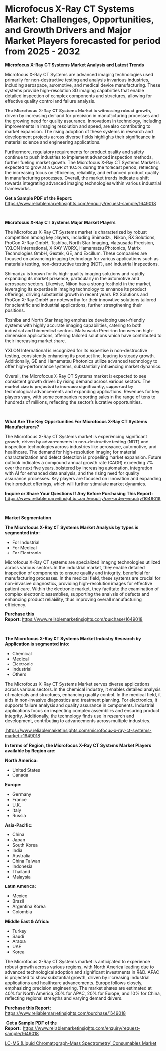 <p><h1>Microfocus X-Ray CT Systems Market: Challenges, Opportunities, and Growth Drivers and Major Market Players forecasted for period from 2025 - 2032</h1></p><p><strong>Microfocus X-Ray CT Systems Market Analysis and Latest Trends</strong></p>
<p><p>Microfocus X-Ray CT Systems are advanced imaging technologies used primarily for non-destructive testing and analysis in various industries, including aerospace, automotive, and medical device manufacturing. These systems provide high-resolution 3D imaging capabilities that enable detailed inspection of complex components and structures, allowing for effective quality control and failure analysis.</p><p>The Microfocus X-Ray CT Systems Market is witnessing robust growth, driven by increasing demand for precision in manufacturing processes and the growing need for quality assurance. Innovations in technology, including improvements in imaging resolution and speed, are also contributing to market expansion. The rising adoption of these systems in research and development projects across diverse fields highlights their significance in material science and engineering applications.</p><p>Furthermore, regulatory requirements for product quality and safety continue to push industries to implement advanced inspection methods, further fueling market growth. The Microfocus X-Ray CT Systems Market is expected to grow at a CAGR of 10.5% during the forecast period, reflecting the increasing focus on efficiency, reliability, and enhanced product quality in manufacturing processes. Overall, the market trends indicate a shift towards integrating advanced imaging technologies within various industrial frameworks.</p></p>
<p><strong>Get a Sample PDF of the Report:&nbsp;</strong> <a href="https://www.reliablemarketinsights.com/enquiry/request-sample/1649018?utm_campaign=2639&utm_medium=2&utm_source=Github&utm_content=ia&utm_term=26032025&utm_id=microfocus-x-ray-ct-systems">https://www.reliablemarketinsights.com/enquiry/request-sample/1649018</a></p>
<p>&nbsp;</p>
<p><strong>Microfocus X-Ray CT Systems Major Market Players</strong></p>
<p><p>The Microfocus X-Ray CT Systems market is characterized by robust competition among key players, including Shimadzu, Nikon, RX Solutions, ProCon X-Ray GmbH, Toshiba, North Star Imaging, Matsusada Precision, YXLON International, X-RAY WORX, Hamamatsu Photonics, Matrix Technologies GmbH, Geotek, GE, and Excillum. These companies are focused on advancing imaging technology for various applications such as materials testing, non-destructive testing (NDT), and industrial inspections.</p><p>Shimadzu is known for its high-quality imaging solutions and rapidly expanding its market presence, particularly in the automotive and aerospace sectors. Likewise, Nikon has a strong foothold in the market, leveraging its expertise in imaging technology to enhance its product offerings, driving substantial growth in recent years. RX Solutions and ProCon X-Ray GmbH are noteworthy for their innovative solutions tailored for scientific and industrial applications, further strengthening their positions.</p><p>Toshiba and North Star Imaging emphasize developing user-friendly systems with highly accurate imaging capabilities, catering to both industrial and biomedical sectors. Matsusada Precision focuses on high-dimension applications, offering tailored solutions which have contributed to their increasing market share. </p><p>YXLON International is recognized for its expertise in non-destructive testing, consistently enhancing its product line, leading to steady growth. Additionally, GE and Hamamatsu Photonics utilize advanced technology to offer high-performance systems, substantially influencing market dynamics.</p><p>Overall, the Microfocus X-Ray CT Systems market is expected to see consistent growth driven by rising demand across various sectors. The market size is projected to increase significantly, supported by technological advancements and expanding applications. Revenues for key players vary, with some companies reporting sales in the range of tens to hundreds of millions, reflecting the sector’s lucrative opportunities.</p></p>
<p>&nbsp;</p>
<p><strong>What Are The Key Opportunities For Microfocus X-Ray CT Systems Manufacturers?</strong></p>
<p><p>The Microfocus X-Ray CT Systems market is experiencing significant growth, driven by advancements in non-destructive testing (NDT) and inspection technologies across industries like aerospace, automotive, and healthcare. The demand for high-resolution imaging for material characterization and defect detection is propelling market expansion. Future outlook indicates a compound annual growth rate (CAGR) exceeding 7% over the next five years, bolstered by increasing automation, integration with AI for enhanced data analysis, and the rising need for quality assurance processes. Key players are focused on innovation and expanding their product offerings, which will further stimulate market dynamics.</p></p>
<p><strong>Inquire or Share Your Questions If Any Before Purchasing This Report:</strong> <a href="https://www.reliablemarketinsights.com/enquiry/pre-order-enquiry/1649018?utm_campaign=2639&utm_medium=2&utm_source=Github&utm_content=ia&utm_term=26032025&utm_id=microfocus-x-ray-ct-systems">https://www.reliablemarketinsights.com/enquiry/pre-order-enquiry/1649018</a></p>
<p>&nbsp;</p>
<p><strong>Market Segmentation</strong></p>
<p><strong>The Microfocus X-Ray CT Systems Market Analysis by types is segmented into:</strong></p>
<p><ul><li>For Industrial</li><li>For Medical</li><li>For Electronic</li></ul></p>
<p><p>Microfocus X-Ray CT systems are specialized imaging technologies utilized across various sectors. In the industrial market, they enable detailed inspection of components to ensure quality and integrity, beneficial for manufacturing processes. In the medical field, these systems are crucial for non-invasive diagnostics, providing high-resolution images for effective patient care. Within the electronic market, they facilitate the examination of complex electronic assemblies, supporting the analysis of defects and enhancing product reliability, thus improving overall manufacturing efficiency.</p></p>
<p><strong>Purchase this Report:&nbsp;</strong><a href="https://www.reliablemarketinsights.com/purchase/1649018?utm_campaign=2639&utm_medium=2&utm_source=Github&utm_content=ia&utm_term=26032025&utm_id=microfocus-x-ray-ct-systems">https://www.reliablemarketinsights.com/purchase/1649018</a></p>
<p>&nbsp;</p>
<p><strong>The Microfocus X-Ray CT Systems Market Industry Research by Application is segmented into:</strong></p>
<p><ul><li>Chemical</li><li>Medical</li><li>Electronic</li><li>Industrial</li><li>Others</li></ul></p>
<p><p>The Microfocus X-Ray CT Systems Market serves diverse applications across various sectors. In the chemical industry, it enables detailed analysis of materials and structures, enhancing quality control. In the medical field, it aids in non-invasive diagnostics and treatment planning. For electronics, it supports failure analysis and quality assurance in components. Industrial applications focus on inspecting complex assemblies and ensuring product integrity. Additionally, the technology finds use in research and development, contributing to advancements across multiple industries.</p></p>
<p><a href="https://www.reliablemarketinsights.com/microfocus-x-ray-ct-systems-market-r1649018?utm_campaign=2639&utm_medium=2&utm_source=Github&utm_content=ia&utm_term=26032025&utm_id=microfocus-x-ray-ct-systems">&nbsp;https://www.reliablemarketinsights.com/microfocus-x-ray-ct-systems-market-r1649018</a></p>
<p><strong>In terms of Region, the Microfocus X-Ray CT Systems Market Players available by Region are:</strong></p>
<p>
    <p> <strong> North America: </strong>
        <ul>
            <li>United States</li>
            <li>Canada</li>
        </ul>
        </p> 
    <p> <strong> Europe: </strong>
        <ul>
            <li>Germany</li>
            <li>France</li>
            <li>U.K.</li>
            <li>Italy</li>
            <li>Russia</li>
        </ul>
        </p> 
    <p> <strong> Asia-Pacific: </strong>
        <ul>
            <li>China</li>
            <li>Japan</li>
            <li>South Korea</li>
            <li>India</li>
            <li>Australia</li>
            <li>China Taiwan</li>
            <li>Indonesia</li>
            <li>Thailand</li>
            <li>Malaysia</li>
        </ul>
        </p> 
    <p> <strong> Latin America: </strong>
        <ul>
            <li>Mexico</li>
            <li>Brazil</li>
            <li>Argentina Korea</li>
            <li>Colombia</li>
        </ul>
        </p> 
    <p> <strong> Middle East & Africa: </strong>
        <ul>
            <li>Turkey</li>
            <li>Saudi</li>
            <li>Arabia</li>
            <li>UAE</li>
            <li>Korea</li>
        </ul>
    </p>
    </p>
<p><p>The Microfocus X-Ray CT Systems market is anticipated to experience robust growth across various regions, with North America leading due to advanced technological adoption and significant investments in R&D. APAC is projected to show substantial growth, driven by increasing industrial applications and healthcare advancements. Europe follows closely, emphasizing precision engineering. The market shares are estimated at 40% for North America, 30% for APAC, 20% for Europe, and 10% for China, reflecting regional strengths and varying demand drivers.</p></p>
<p><strong>Purchase this Report: </strong><a href="https://www.reliablemarketinsights.com/purchase/1649018?utm_campaign=2639&utm_medium=2&utm_source=Github&utm_content=ia&utm_term=26032025&utm_id=microfocus-x-ray-ct-systems">https://www.reliablemarketinsights.com/purchase/1649018</a></p>
<p>&nbsp;<strong>Get a Sample PDF of the Report:&nbsp;&nbsp;</strong><a href="https://www.reliablemarketinsights.com/enquiry/request-sample/1649018?utm_campaign=2639&utm_medium=2&utm_source=Github&utm_content=ia&utm_term=26032025&utm_id=microfocus-x-ray-ct-systems">https://www.reliablemarketinsights.com/enquiry/request-sample/1649018</a></p>
<p><strong></strong></p>
<p><p><a href="https://github.com/dmitriyvo6rog/Market-Research-Report-List-1/blob/main/lc-ms-liquid-chromatograph-mass-spectrometry-consumables-market.md?utm_campaign=2639&utm_medium=2&utm_source=Github&utm_content=ia&utm_term=26032025&utm_id=microfocus-x-ray-ct-systems">LC-MS (Liquid Chromatograph-Mass Spectrometry) Consumables Market</a></p></p>